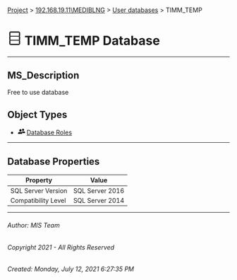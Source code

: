 #### 

[Project](../../../index.md) > [192.168.19.11\\MEDIBLNG](../../index.md) > [User databases](../index.md) > TIMM_TEMP

# ![Database](../../../Images/ntDatabase.png) TIMM_TEMP Database

---

## <a name="#description"></a>MS_Description

Free to use database

## <a name="#objecttypes"></a>Object Types

* ![Database Roles](../../../Images/Role_Database.png) [Database Roles](Security/Roles/Database_Roles/Database_Roles.md)


---

## <a name="#dbproperties"></a>Database Properties

| Property | Value |
|---|---|
| SQL Server Version | SQL Server 2016 |
| Compatibility Level | SQL Server 2014 |


---

###### Author:  MIS Team

###### Copyright 2021 - All Rights Reserved

###### Created: Monday, July 12, 2021 6:27:35 PM

